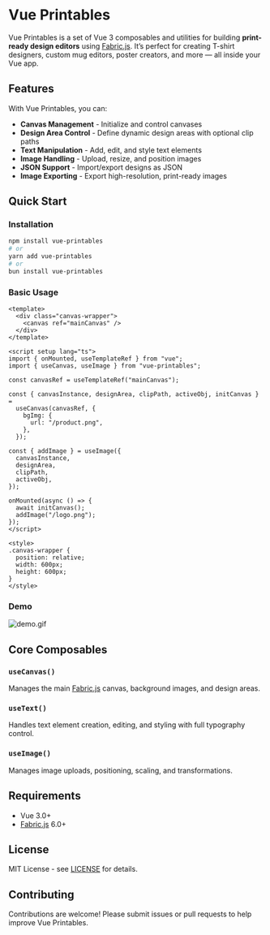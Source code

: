 # Vue Printables

Vue Printables is a set of Vue 3 composables and utilities for building **print-ready design editors** using [Fabric.js](http://fabricjs.com/). It’s perfect for creating T-shirt designers, custom mug editors, poster creators, and more — all inside your Vue app.

## Features

With Vue Printables, you can:

- **Canvas Management** - Initialize and control canvases
- **Design Area Control** - Define dynamic design areas with optional clip paths
- **Text Manipulation** - Add, edit, and style text elements
- **Image Handling** - Upload, resize, and position images
- **JSON Support** - Import/export designs as JSON
- **Image Exporting** - Export high-resolution, print-ready images

## Quick Start

### Installation

```bash
npm install vue-printables
# or
yarn add vue-printables
# or
bun install vue-printables
```

### Basic Usage

```vue
<template>
  <div class="canvas-wrapper">
    <canvas ref="mainCanvas" />
  </div>
</template>

<script setup lang="ts">
import { onMounted, useTemplateRef } from "vue";
import { useCanvas, useImage } from "vue-printables";

const canvasRef = useTemplateRef("mainCanvas");

const { canvasInstance, designArea, clipPath, activeObj, initCanvas } =
  useCanvas(canvasRef, {
    bgImg: {
      url: "/product.png",
    },
  });

const { addImage } = useImage({
  canvasInstance,
  designArea,
  clipPath,
  activeObj,
});

onMounted(async () => {
  await initCanvas();
  addImage("/logo.png");
});
</script>

<style>
.canvas-wrapper {
  position: relative;
  width: 600px;
  height: 600px;
}
</style>
```

### Demo

![demo.gif](./demo.gif)

## Core Composables

### `useCanvas()`

Manages the main [Fabric.js](http://fabricjs.com/) canvas, background images, and design areas.

### `useText()`

Handles text element creation, editing, and styling with full typography control.

### `useImage()`

Manages image uploads, positioning, scaling, and transformations.

## Requirements

- Vue 3.0+
- [Fabric.js](http://fabricjs.com/) 6.0+

## License

MIT License - see [LICENSE](LICENSE) for details.

## Contributing

Contributions are welcome! Please submit issues or pull requests to help improve Vue Printables.
